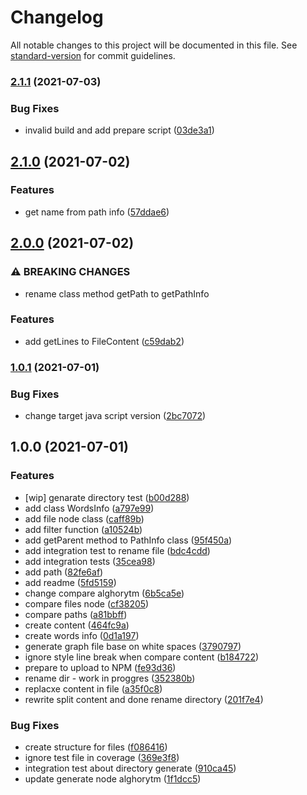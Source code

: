 # Changelog

All notable changes to this project will be documented in this file. See [standard-version](https://github.com/conventional-changelog/standard-version) for commit guidelines.

### [2.1.1](https://github.com/Bajdzis/awesome-tree/compare/v2.1.0...v2.1.1) (2021-07-03)


### Bug Fixes

* invalid build and add prepare script ([03de3a1](https://github.com/Bajdzis/awesome-tree/commit/03de3a18ac7356bb12bd5da66d899a043392c9e1))

## [2.1.0](https://github.com/Bajdzis/awesome-tree/compare/v2.0.0...v2.1.0) (2021-07-02)


### Features

* get name from path info ([57ddae6](https://github.com/Bajdzis/awesome-tree/commit/57ddae6063f684184c9447a46a5b84aa6ba6f8ac))

## [2.0.0](https://github.com/Bajdzis/awesome-tree/compare/v1.0.1...v2.0.0) (2021-07-02)


### ⚠ BREAKING CHANGES

* rename class method getPath to getPathInfo

### Features

* add getLines to FileContent ([c59dab2](https://github.com/Bajdzis/awesome-tree/commit/c59dab2b9cde38a30c60f4d63ca33aa0b349288a))

### [1.0.1](https://github.com/Bajdzis/awesome-tree/compare/v1.0.0...v1.0.1) (2021-07-01)


### Bug Fixes

* change target java script version ([2bc7072](https://github.com/Bajdzis/awesome-tree/commit/2bc70727d4a97e3a14dc10dc81f345e7ac4b98f8))

## 1.0.0 (2021-07-01)


### Features

* [wip] genarate directory test ([b00d288](https://github.com/Bajdzis/awesome-tree/commit/b00d288ad5b1defa632c18844679171432d8b41c))
* add class WordsInfo ([a797e99](https://github.com/Bajdzis/awesome-tree/commit/a797e99b009fc9038702d8b54f06d8004fd0c392))
* add file node class ([caff89b](https://github.com/Bajdzis/awesome-tree/commit/caff89b1c0149c7c4cdd91a455942a8a711e5173))
* add filter function ([a10524b](https://github.com/Bajdzis/awesome-tree/commit/a10524b9643693fff46f1b298ee6b5c843f333fb))
* add getParent method to PathInfo class ([95f450a](https://github.com/Bajdzis/awesome-tree/commit/95f450aec27027e327d9e82246876dede3941ae7))
* add integration test to rename file ([bdc4cdd](https://github.com/Bajdzis/awesome-tree/commit/bdc4cdd75989547b971870cf17688f4ee1808f40))
* add integration tests ([35cea98](https://github.com/Bajdzis/awesome-tree/commit/35cea98bb1b64fbe44ad01f9ec5573992365ac11))
* add path ([82fe6af](https://github.com/Bajdzis/awesome-tree/commit/82fe6af4d26d186d0c2ffbc729e22a85be6c4a10))
* add readme ([5fd5159](https://github.com/Bajdzis/awesome-tree/commit/5fd51590d628a021c9411198281920a9cbd8afdd))
* change compare alghorytm ([6b5ca5e](https://github.com/Bajdzis/awesome-tree/commit/6b5ca5e9fe22aee4ac74dacafdc9de4fa63e95b2))
* compare files node ([cf38205](https://github.com/Bajdzis/awesome-tree/commit/cf38205e12980027ffea9541ac4f3d05ece29d13))
* compare paths ([a81bbff](https://github.com/Bajdzis/awesome-tree/commit/a81bbff7ee72c12caf8fabbfe066f127494854e4))
* create content ([464fc9a](https://github.com/Bajdzis/awesome-tree/commit/464fc9a1c1bf6670c5809b040f71bad765eaa9f4))
* create words info ([0d1a197](https://github.com/Bajdzis/awesome-tree/commit/0d1a19732c69797aa9deeeabe76c71fb348a919e))
* generate graph file base on white spaces ([3790797](https://github.com/Bajdzis/awesome-tree/commit/37907975aa88d03ea62f5f4807fb60c7b295fd41))
* ignore style line break when compare content ([b184722](https://github.com/Bajdzis/awesome-tree/commit/b18472200f278c1d79ae7f70f9970cf71528281a))
* prepare to upload to NPM ([fe93d36](https://github.com/Bajdzis/awesome-tree/commit/fe93d36abafad61d7d094f47209e6bd454a26a87))
* rename dir - work in proggres ([352380b](https://github.com/Bajdzis/awesome-tree/commit/352380b0f724c20c2de4fa4e068b30cb1e068b72))
* replacxe content in file ([a35f0c8](https://github.com/Bajdzis/awesome-tree/commit/a35f0c88df49c0a7cdd25ad7d459edf6b80d7848))
* rewrite split content and done rename directory ([201f7e4](https://github.com/Bajdzis/awesome-tree/commit/201f7e47feeb80eb9d079e844da5e53ac32b3350))


### Bug Fixes

* create structure for files ([f086416](https://github.com/Bajdzis/awesome-tree/commit/f086416d17e54709dd14a4d3653ef6a5a2a82c6b))
* ignore test file in coverage ([369e3f8](https://github.com/Bajdzis/awesome-tree/commit/369e3f8571029c7bf0782e8834a4b59b7ad669f6))
* integration test about directory generate ([910ca45](https://github.com/Bajdzis/awesome-tree/commit/910ca4594412cd4f4e841959536eb3aa256185b8))
* update generate node alghorytm ([1f1dcc5](https://github.com/Bajdzis/awesome-tree/commit/1f1dcc5af081990c0f129d345f7b3f729d4a334b))
